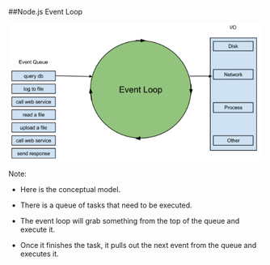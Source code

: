 ##Node.js Event Loop

<img src="/images/event-loop.png">

Note:
- Here is the conceptual model.

- There is a queue of tasks that need to be executed.

- The event loop will grab something from the top of the queue and execute it.

- Once it finishes the task, it pulls out the next event from the queue and executes it.
